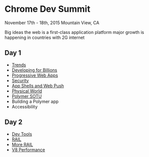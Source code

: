 # Chrome Dev Summit
November 17th - 18th, 2015
Mountain View, CA

Big ideas
the web is a first-class application platform
major growth is happening in countries with 2G internet

## Day 1

 * [Trends](day-1/1-trends.md)
 * [Developing for Billions](day-1/2-developing-for-billions.md)
 * [Progressive Web Apps](day-1/3-progressive-web-apps.md)
 * [Security](day-1/4-security.md)
 * [App Shells and Web Push](day-1/5-app-shells.md)
 * [Physical World](day-1/6-physical-world.md)
 * [Polymer SOTU](day-1/7-polymer.md)
 * Building a Polymer app
 * Accessibility
 
## Day 2
 * [Dev Tools](day-2/1-dev-tools.md)
 * [RAIL](day-2/2-rail.md)
 * [More RAIL](day-2/3-more-rail.md)
 * [V8 Performance](day-2/4-v8.md)
 
